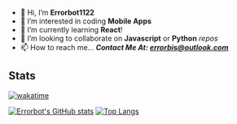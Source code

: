 - 👋 Hi, I’m **Errorbot1122**
- 👀 I’m interested in coding **Mobile Apps**
- 🌱 I’m currently learning **React**!
- 💞️ I’m looking to collaborate on **Javascript** or **Python** *repos*
- 📫 How to reach me... ***Contact Me At: errorbis@outlook.com***

## Stats
[![wakatime](https://wakatime.com/badge/user/b7ff9e86-1542-4c8a-b83c-57272b9579a1.svg)](https://wakatime.com/@b7ff9e86-1542-4c8a-b83c-57272b9579a1)

[![Errorbot's GitHub stats](https://github-readme-stats-errorbot1122s-projects.vercel.app/api?username=errorbot1122&show_icons=true&theme=city_lights&count_private=true)](https://github.com/anuraghazra/github-readme-stats)
[![Top Langs](https://github-readme-stats-errorbot1122s-projects.vercel.app/api/top-langs/?username=errorbot1122&show_icons=true&theme=city_lights&layout=compact&langs_count=4)](https://github.com/anuraghazra/github-readme-stats)
